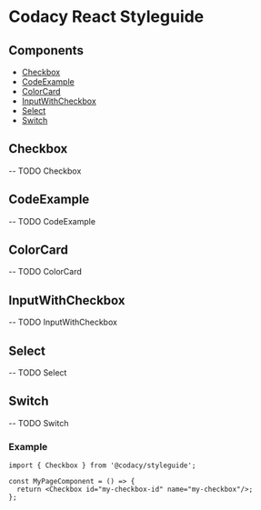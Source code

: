 # Codacy React Styleguide

## Components

- [Checkbox](#Checkbox)
- [CodeExample](#CodeExample)
- [ColorCard](#ColorCard)
- [InputWithCheckbox](#InputWithCheckbox)
- [Select](#Select)
- [Switch](#Switch)

## Checkbox

-- TODO Checkbox

## CodeExample

-- TODO CodeExample

## ColorCard

-- TODO ColorCard

## InputWithCheckbox

-- TODO InputWithCheckbox

## Select

-- TODO Select

## Switch

-- TODO Switch

### Example

```tsx
import { Checkbox } from '@codacy/styleguide';

const MyPageComponent = () => {
  return <Checkbox id="my-checkbox-id" name="my-checkbox"/>;
};
```
